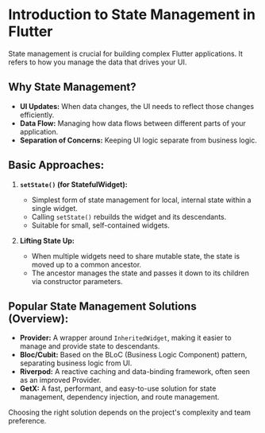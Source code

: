 # Introduction to State Management in Flutter

State management is crucial for building complex Flutter applications. It refers to how you manage the data that drives your UI.

## Why State Management?
-   **UI Updates:** When data changes, the UI needs to reflect those changes efficiently.
-   **Data Flow:** Managing how data flows between different parts of your application.
-   **Separation of Concerns:** Keeping UI logic separate from business logic.

## Basic Approaches:
1.  **`setState()` (for StatefulWidget):**
    -   Simplest form of state management for local, internal state within a single widget.
    -   Calling `setState()` rebuilds the widget and its descendants.
    -   Suitable for small, self-contained widgets.

2.  **Lifting State Up:**
    -   When multiple widgets need to share mutable state, the state is moved up to a common ancestor.
    -   The ancestor manages the state and passes it down to its children via constructor parameters.

## Popular State Management Solutions (Overview):
-   **Provider:** A wrapper around `InheritedWidget`, making it easier to manage and provide state to descendants.
-   **Bloc/Cubit:** Based on the BLoC (Business Logic Component) pattern, separating business logic from UI.
-   **Riverpod:** A reactive caching and data-binding framework, often seen as an improved Provider.
-   **GetX:** A fast, performant, and easy-to-use solution for state management, dependency injection, and route management.

Choosing the right solution depends on the project's complexity and team preference.